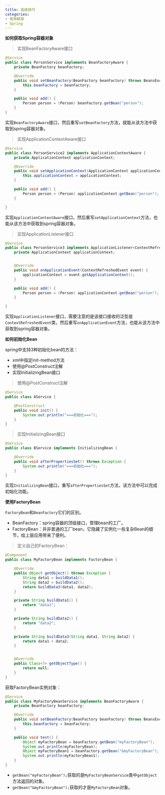 ```yaml
---
title: 高级技巧
categories: 
- 常用框架
- Spring
---
```


**如何获取Spring容器对象**

> 实现BeanFactoryAware接口

```java
@Service
public class PersonService implements BeanFactoryAware {
    private BeanFactory beanFactory;

    @Override
    public void setBeanFactory(BeanFactory beanFactory) throws BeansException {
        this.beanFactory = beanFactory;
    }

    public void add() {
        Person person = (Person) beanFactory.getBean("person");
    }
}
```

实现`BeanFactoryAware`接口，然后重写`setBeanFactory`方法，就能从该方法中获取到spring容器对象。

> 实现ApplicationContextAware接口

```java
@Service
public class PersonService2 implements ApplicationContextAware {
    private ApplicationContext applicationContext;

    @Override
    public void setApplicationContext(ApplicationContext applicationContext) throws BeansException {
        this.applicationContext = applicationContext;
    }

    public void add() {
        Person person = (Person) applicationContext.getBean("person");
    }

}
```

实现`ApplicationContextAware`接口，然后重写`setApplicationContext`方法，也能从该方法中获取到spring容器对象。

> 实现ApplicationListener接口

```java
@Service
public class PersonService3 implements ApplicationListener<ContextRefreshedEvent> {
    private ApplicationContext applicationContext;


    @Override
    public void onApplicationEvent(ContextRefreshedEvent event) {
        applicationContext = event.getApplicationContext();
    }

    public void add() {
        Person person = (Person) applicationContext.getBean("person");
    }

}
```

实现`ApplicationListener`接口，需要注意的是该接口接收的泛型是`ContextRefreshedEvent`类，然后重写`onApplicationEvent`方法，也能从该方法中获取到spring容器对象。

**如何初始化Bean**

spring中支持3种初始化bean的方法：

- xml中指定init-method方法
- 使用@PostConstruct注解
- 实现InitializingBean接口

> 使用@PostConstruct注解

```java
@Service
public class AService {

    @PostConstruct
    public void init() {
        System.out.println("===初始化===");
    }
}
```

> 实现InitializingBean接口

```java
@Service
public class BService implements InitializingBean {

    @Override
    public void afterPropertiesSet() throws Exception {
        System.out.println("===初始化===");
    }
}
```

实现`InitializingBean`接口，重写`afterPropertiesSet`方法，该方法中可以完成初始化功能。

**使用FactoryBean**

`FactoryBean`和`BeanFactory`它们的区别。

- BeanFactory：spring容器的顶级接口，管理bean的工厂。
- FactoryBean：并非普通的工厂bean，它隐藏了实例化一些复杂Bean的细节，给上层应用带来了便利。

> 定义自己的FactoryBean：

```java
@Component
public class MyFactoryBean implements FactoryBean {

    @Override
    public Object getObject() throws Exception {
        String data1 = buildData1();
        String data2 = buildData2();
        return buildData3(data1, data2);
    }

    private String buildData1() {
        return "data1";
    }

    private String buildData2() {
        return "data2";
    }

    private String buildData3(String data1, String data2) {
        return data1 + data2;
    }


    @Override
    public Class<?> getObjectType() {
        return null;
    }
}
```

获取FactoryBean实例对象：

```java
@Service
public class MyFactoryBeanService implements BeanFactoryAware {
    private BeanFactory beanFactory;

    @Override
    public void setBeanFactory(BeanFactory beanFactory) throws BeansException {
        this.beanFactory = beanFactory;
    }

    public void test() {
        Object myFactoryBean = beanFactory.getBean("myFactoryBean");
        System.out.println(myFactoryBean);
        Object myFactoryBean1 = beanFactory.getBean("&myFactoryBean");
        System.out.println(myFactoryBean1);
    }
}
```

- `getBean("myFactoryBean");`获取的是`MyFactoryBeanService`类中`getObject`方法返回的对象。
- `getBean("&myFactoryBean");`获取的才是`MyFactoryBean`对象。